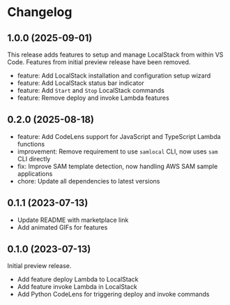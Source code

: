# Changelog

## 1.0.0 (2025-09-01)

This release adds features to setup and manage LocalStack from within VS Code. Features from initial preview release have been removed.

- feature: Add LocalStack installation and configuration setup wizard
- feature: Add LocalStack status bar indicator
- feature: Add `Start` and `Stop` LocalStack commands
- feature: Remove deploy and invoke Lambda features

## 0.2.0 (2025-08-18)

- feature: Add CodeLens support for JavaScript and TypeScript Lambda functions
- improvement: Remove requirement to use `samlocal` CLI, now uses `sam` CLI directly
- fix: Improve SAM template detection, now handling AWS SAM sample applications
- chore: Update all dependencies to latest versions

## 0.1.1 (2023-07-13)

- Update README with marketplace link
- Add animated GIFs for features

## 0.1.0 (2023-07-13)

Initial preview release.

- Add feature deploy Lambda to LocalStack
- Add feature invoke Lambda in LocalStack
- Add Python CodeLens for triggering deploy and invoke commands
